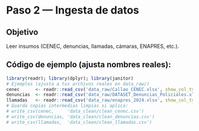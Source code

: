# Paso 2 — Ingesta de datos

## Objetivo
Leer insumos (CENEC, denuncias, llamadas, cámaras, ENAPRES, etc.).

## Código de ejemplo (ajusta nombres reales):
```r
library(readr); library(dplyr); library(janitor)
# Ejemplos (ajusta a tus archivos reales en data_raw/)
cenec      <- readr::read_csv('data_raw/Callao_CENEC.xlsx', show_col_types = FALSE) |> clean_names()
denuncias  <- readr::read_csv('data_raw/DATASET_Denuncias_Policiales.xlsx', show_col_types = FALSE) |> clean_names()
llamadas   <- readr::read_csv('data_raw/enapres_2024.xlsx', show_col_types = FALSE) |> clean_names()
# Guarda copias intermedias limpias si aplica:
# write_csv(cenec,     'data_clean/clean_cenec.csv')
# write_csv(denuncias, 'data_clean/clean_denuncias.csv')
# write_csv(llamadas,  'data_clean/clean_llamadas.csv')
```
